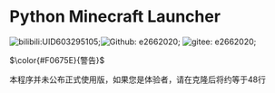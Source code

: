 # Python Minecraft Launcher

![bilibili:UID603295105;](https://img.shields.io/badge/BiliBili-UID603295105-00aeec?logo=bilibili&style=flat-square)![Github: e2662020;](https://img.shields.io/badge/GitHub-e2662020-25292e?logo=github&style=flat-square) ![gitee: e2662020;](https://img.shields.io/badge/Gitee-e2662020-fe7300?logo=gitee&style=flat-square)

$\color{#F0675E}{警告}$

本程序并未公布正式使用版，如果您是体验者，请在克隆后将约等于48行

